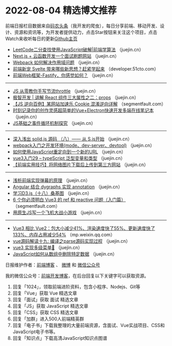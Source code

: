 # 2022-08-04 精选博文推荐

前端日报栏目数据来自[码农头条](http://hao.caibaojian.com.cn/)（我开发的爬虫），每日分享前端、移动开发、设计、资源和资讯等，为开发者提供动力，点击Star按钮来关注这个项目，点击Watch来收听每日的更新[Github主页](https://github.com/kujian/frontendDaily)
* [LeetCode二分查找使用JavaScript破解|前端学算法](https://juejin.cn/post/7127656539313143822) （juejin.cn）
* [Next.js + 云函数开发一个面试刷题网站](https://juejin.cn/post/7127513487546253348) （juejin.cn）
* [Webpack 如何解决作用域问题](https://juejin.cn/post/7127570123187027998) （juejin.cn）
* [前端新宠 Svelte 带来哪些新思想？赶紧学起来](https://developer.51cto.com/article/715529.html) （developer.51cto.com）
* [前端Web框架-Fastify，你感觉如何？](https://juejin.cn/post/7127644540994846757) （juejin.cn）

***
* [JS 从零教你手写节流throttle](https://juejin.cn/post/7127474192789798943) （juejin.cn）
* [极智开发 | 讲解 React 组件三大属性之二：props](https://juejin.cn/post/7127640140507250701) （juejin.cn）
* [【JS 逆向百例】某网站加速乐 Cookie 混淆逆向详解](https://segmentfault.com/a/1190000042261768) （segmentfault.com）
* [时刻记录你的创作灵感超简单的Vue+Electron快速开发多端在线笔记本](https://juejin.cn/post/7127593631606636581) （juejin.cn）
* [JS基础之事件循环机制探究](https://juejin.cn/post/7127614358955229220) （juejin.cn）

***
* [深入浅出 solid.js 源码 （八）—— 从 S.js开始](https://juejin.cn/post/7127460306602688542) （juejin.cn）
* [webpack入门之开发环境(mode、dev-server、devtool)](https://juejin.cn/post/7127576450378842119) （juejin.cn）
* [如何使用JavaScript重定向到一个新的URL](https://juejin.cn/post/7127565490297241636) （juejin.cn）
* [vue3入门29 &#8211; typeScript 泛型变量和类型](https://juejin.cn/post/7127454698621108255) （juejin.cn）
* [【前端实用技巧】将网络图片下载后上传到第三方网站](https://juejin.cn/post/7127672575768920094) （juejin.cn）

***
* [浅析前端实现弹幕的原理](https://juejin.cn/post/7127563612398288927) （juejin.cn）
* [Angular 结合 dygraphs 实现 annotation](https://juejin.cn/post/7127670163297533959) （juejin.cn）
* [学习D3.js（十八）桑基图](https://juejin.cn/post/7127559319402315806) （juejin.cn）
* [6 个你必须明白 Vue3 的 ref 和 reactive 问题（入门篇）](https://segmentfault.com/a/1190000042266418) （segmentfault.com）
* [用原生JS写一个飞机大战小游戏](https://juejin.cn/post/7127553483594530846) （juejin.cn）

***
* [Vue3 相比 Vue2：包大小减少41%、渲染速度快了55%、更新速度快了133%、内存占用减少54%](https://mp.weixin.qq.com/s?__biz=MzkxMjI3MTA1Mg==&mid=2247522407&idx=1&sn=0e3a308957d5b71e7f6cdb147636237c) （mp.weixin.qq.com）
* [vue源码解读十九: 编译之parse源码实现过程](https://juejin.cn/post/7127540866603810823) （juejin.cn）
* [vue3 实现多级菜单🌳](https://juejin.cn/post/7127660182003253279) （juejin.cn）
* [JavaScript如何从数组中删除特定数据](https://juejin.cn/post/7127539663841001479) （juejin.cn）

日报维护作者：[前端博客](http://caibaojian.com.cn/) 、 [微博](http://weibo.com/kujian) 和 [微信公众号](https://open.weixin.qq.com/qr/code?username=caibaojian_com)

我的微信公众号：[前端开发博客](https://open.weixin.qq.com/qr/code?username=caibaojian_com)，在后台回复以下关键字可以获取资源。

1. 回复「1024」，领取前端进阶资料，包含小程序、Nodejs、Git等
2. 回复「Vue」获取 Vue 精选文章
3. 回复「面试」获取 面试 精选文章
4. 回复「JS」获取 JavaScript 精选文章
5. 回复「CSS」获取 CSS 精选文章
6. 回复「加群」进入500人前端精英群
7. 回复「电子书」下载我整理的大量前端资源，含面试、Vue实战项目、CSS和JavaScript电子书等。
8. 回复「知识点」下载高清JavaScript知识点图谱